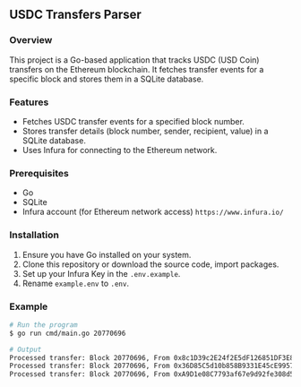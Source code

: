 ## USDC Transfers Parser

### Overview

This project is a Go-based application that tracks USDC (USD Coin) transfers on the Ethereum blockchain. It fetches transfer events for a specific block and stores them in a SQLite database.

### Features

- Fetches USDC transfer events for a specified block number.
- Stores transfer details (block number, sender, recipient, value) in a SQLite database.
- Uses Infura for connecting to the Ethereum network.

### Prerequisites

- Go
- SQLite
- Infura account (for Ethereum network access) `https://www.infura.io/`

### Installation 

1. Ensure you have Go installed on your system.
2. Clone this repository or download the source code, import packages.
3. Set up your Infura Key in the `.env.example`.
4. Rename `example.env` to `.env`.

### Example

```bash
# Run the program
$ go run cmd/main.go 20770696

# Output
Processed transfer: Block 20770696, From 0x8c1D39c2E24f2E5dF126851DF3E891a59221967C, To 0x931250786dFd106B1E63C7Fd8f0d854876a45200, Value 13272290000
Processed transfer: Block 20770696, From 0x36D85C5d10b858B9331E45cE9957D2a8257e0F7D, To 0xff8Ba4D1fC3762f6154cc942CCF30049A2A0cEC6, Value 1221000000
Processed transfer: Block 20770696, From 0xA9D1e08C7793af67e9d92fe308d5697FB81d3E43, To 0x1dD2a22dB3E0c8Dce032dDcc5983f927c46c03e0, Value 72024886
```



